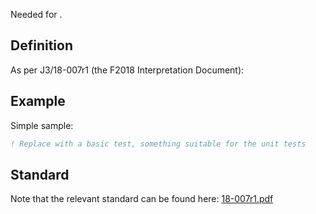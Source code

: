 <!-- Thanks for opening an issue! Please note that this issue is for implementing intrinsic functions, typically Math or other functions. The template may be used to open ASR level issues, and backend issues, but it would be best to reopen older issues instead. -->

<!-- For the heading, please affix the general class of the intrinsic being considered, e.g. Math: or Semantics: or Array: or some other prefix -->

<!-- Note the issues which need this -->
Needed for .

## Definition
As per J3/18-007r1 (the F2018 Interpretation Document):
<!-- Insert image or text here -->

## Example
Simple sample:
```fortran
! Replace with a basic test, something suitable for the unit tests
```

## Standard
Note that the relevant standard can be found here: [18-007r1.pdf](/uploads/973db2bfcc64cd2a397f823c32718b39/18-007r1.pdf)
<!-- Do not change if using the F2018 Interpretation Document -->
